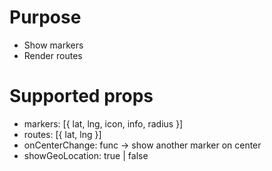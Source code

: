 # Purpose

- Show markers
- Render routes


# Supported props

- markers: [{ lat, lng, icon, info, radius }]
- routes: [{ lat, lng }]
- onCenterChange: func -> show another marker on center
- showGeoLocation: true | false
